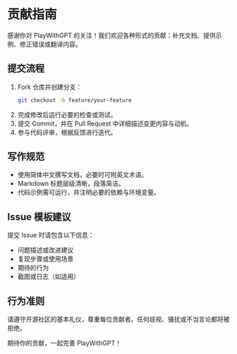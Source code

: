 # 贡献指南

感谢你对 PlayWithGPT 的关注！我们欢迎各种形式的贡献：补充文档、提供示例、修正错误或翻译内容。

## 提交流程

1. Fork 仓库并创建分支：
   ```bash
   git checkout -b feature/your-feature
   ```
2. 完成修改后运行必要的检查或测试。
3. 提交 Commit，并在 Pull Request 中详细描述变更内容与动机。
4. 参与代码评审，根据反馈进行迭代。

## 写作规范

- 使用简体中文撰写文档，必要时可附英文术语。
- Markdown 标题层级清晰，段落简洁。
- 代码示例需可运行，并注明必要的依赖与环境变量。

## Issue 模板建议

提交 Issue 时请包含以下信息：

- 问题描述或改进建议
- 复现步骤或使用场景
- 期待的行为
- 截图或日志（如适用）

## 行为准则

请遵守开源社区的基本礼仪，尊重每位贡献者。任何歧视、骚扰或不当言论都将被拒绝。

期待你的贡献，一起完善 PlayWithGPT！
